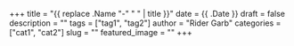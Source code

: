 +++
title = "{{ replace .Name "-" " " | title }}"
date = {{ .Date }}
draft = false
description = ""
tags = ["tag1", "tag2"]
author = "Rider Garb"
categories = ["cat1", "cat2"]
slug = ""
featured_image = ""
+++
